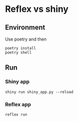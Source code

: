 # Reflex vs shiny

## Environment

Use poetry and then

```
poetry install
poetry shell
```

## Run

### Shiny app

```
shiny run shiny_app.py --reload
```

### Reflex app

```
reflex run
```
